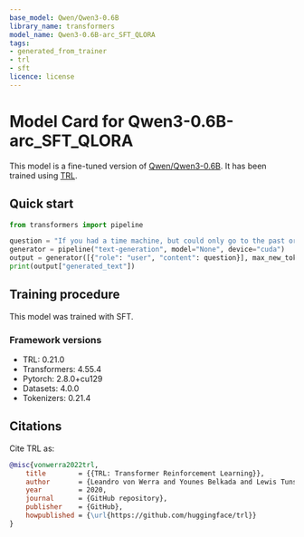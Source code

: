 ```yaml
---
base_model: Qwen/Qwen3-0.6B
library_name: transformers
model_name: Qwen3-0.6B-arc_SFT_QLORA
tags:
- generated_from_trainer
- trl
- sft
licence: license
---
```


# Model Card for Qwen3-0.6B-arc_SFT_QLORA

This model is a fine-tuned version of [Qwen/Qwen3-0.6B](https://huggingface.co/Qwen/Qwen3-0.6B).
It has been trained using [TRL](https://github.com/huggingface/trl).

## Quick start

```python
from transformers import pipeline

question = "If you had a time machine, but could only go to the past or the future once and never return, which would you choose and why?"
generator = pipeline("text-generation", model="None", device="cuda")
output = generator([{"role": "user", "content": question}], max_new_tokens=128, return_full_text=False)[0]
print(output["generated_text"])
```

## Training procedure

 


This model was trained with SFT.

### Framework versions

- TRL: 0.21.0
- Transformers: 4.55.4
- Pytorch: 2.8.0+cu129
- Datasets: 4.0.0
- Tokenizers: 0.21.4

## Citations



Cite TRL as:
    
```bibtex
@misc{vonwerra2022trl,
	title        = {{TRL: Transformer Reinforcement Learning}},
	author       = {Leandro von Werra and Younes Belkada and Lewis Tunstall and Edward Beeching and Tristan Thrush and Nathan Lambert and Shengyi Huang and Kashif Rasul and Quentin Gallou{\'e}dec},
	year         = 2020,
	journal      = {GitHub repository},
	publisher    = {GitHub},
	howpublished = {\url{https://github.com/huggingface/trl}}
}
```